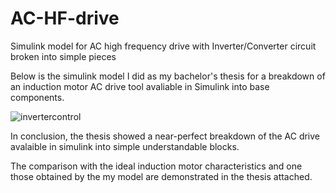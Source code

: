 # AC-HF-drive
Simulink model for AC high frequency drive with Inverter/Converter circuit broken into simple pieces  

Below is the simulink model I did as my bachelor's thesis for a breakdown of an induction motor AC drive tool avaliable in Simulink into base components. 

![invertercontrol](https://github.com/rioter1/AC-HF-drive/assets/118795230/fd03cb91-6784-4308-a201-906c97df2323)

In conclusion, the thesis showed a near-perfect breakdown of the AC drive avalaible in simulink into simple understandable blocks. 

The comparison with the ideal induction motor characteristics and one those obtained by the my model are demonstrated in the thesis attached. 

